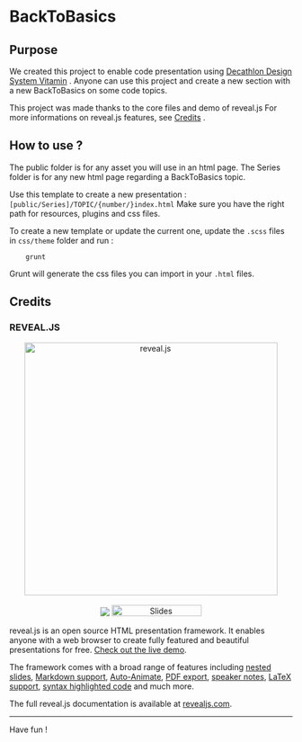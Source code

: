 # BackToBasics
## Purpose

We created this project to enable code presentation using [Decathlon Design System Vitamin](https://developers.decathlon.com/design) .
Anyone can use this project and create a new section with a new BackToBasics on some code topics.

This project was made thanks to the core files and demo of reveal.js
For more informations on reveal.js features, see [Credits](#credits) .

## How to use ?
The public folder is for any asset you will use in an html page.
The Series folder is for any new html page regarding a BackToBasics topic.

Use this template to create a new presentation : `[public/Series]/TOPIC/{number/}index.html`
Make sure you have the right path for resources, plugins and css files.

To create a new template or update the current one, update the `.scss` files in `css/theme` folder and run :

        grunt

Grunt will generate the css files you can import in your `.html` files.


## Credits
### REVEAL.JS

<p align="center">
  <a href="https://revealjs.com">
  <img src="https://hakim-static.s3.amazonaws.com/reveal-js/logo/v1/reveal-black-text.svg" alt="reveal.js" width="450">
  </a>
  <br><br>
  <a href="https://github.com/hakimel/reveal.js/actions"><img src="https://github.com/hakimel/reveal.js/workflows/tests/badge.svg"></a>
  <a href="https://slides.com/"><img src="https://s3.amazonaws.com/static.slid.es/images/slides-github-banner-320x40.png?1" alt="Slides" width="160" height="20"></a>
</p>

reveal.js is an open source HTML presentation framework. It enables anyone with a web browser to create fully featured and beautiful presentations for free. [Check out the live demo](https://revealjs.com/).

The framework comes with a broad range of features including [nested slides](https://revealjs.com/vertical-slides/), [Markdown support](https://revealjs.com/markdown/), [Auto-Animate](https://revealjs.com/auto-animate/), [PDF export](https://revealjs.com/pdf-export/), [speaker notes](https://revealjs.com/speaker-view/), [LaTeX support](https://revealjs.com/math/), [syntax highlighted code](https://revealjs.com/code/) and much more.

The full reveal.js documentation is available at [revealjs.com](https://revealjs.com).

---

Have fun !